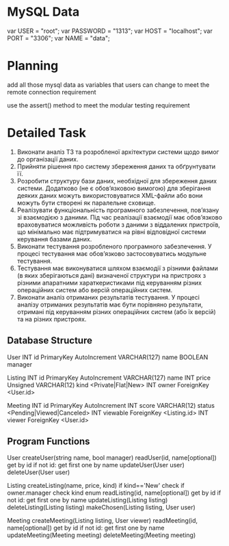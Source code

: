 # MySQL Data

var USER = "root";
var PASSWORD = "1313";
var HOST = "localhost";
var PORT = "3306";
var NAME = "data";

# Planning

add all those mysql data as variables that users can change to meet the remote connection requirement

use the assert() method to meet the modular testing requirement

# Detailed Task

1. Виконати аналіз ТЗ та розробленої архітектури системи щодо вимог до організації даних.
2. Прийняти рішення про систему збереження даних та обґрунтувати її.
3. Розробити структуру бази даних, необхідної для збереження даних системи. Додатково (не є обов’язковою вимогою) для зберігання деяких даних можуть використовуватися XML-файли або вони можуть бути створені як паралельне сховище.
4. Реалізувати функціональність програмного забезпечення, пов’язану зі взаємодією з даними. Під час реалізації взаємодії має обов’язково враховуватися можливість роботи з даними з віддалених пристроїв, що мінімально має підтримуватися на рівні відповідної системи керування базами даних.
5. Виконати тестування розробленого програмного забезпечення. У процесі тестування має обов’язково застосовуватись модульне тестування.
6. Тестування має виконуватися шляхом взаємодії з різними файлами (в яких зберігаються дані) визначеної структури на пристроях з різними апаратними хараткеристиками під керуванням різних операційних систем або версій операційних систем.
7. Виконати аналіз отриманих результатів тестування. У процесі аналізу отриманих результатів має бути порівняно результати, отримані під керуванням різних операційних систем (або їх версій) та на різних пристроях.

## Database Structure 

User
  INT id PrimaryKey AutoIncrement
  VARCHAR(127) name
  BOOLEAN manager

Listing
  INT id PrimaryKey AutoIncrement
  VARCHAR(127) name
  INT price Unsigned
  VARCHAR(12) kind <Private|Flat|New>
  INT owner ForeignKey <User.id>

Meeting
  INT id PrimaryKey AutoIncrement
  INT score
  VARCHAR(12) status <Pending|Viewed|Canceled>
  INT viewable ForeignKey <Listing.id>
  INT viewer ForeignKey <User.id>

## Program Functions 

User
  createUser(string name, bool manager)
  readUser(id, name[optional])
    get by id
    if not id: get first one by name 
  updateUser(User user)
  deleteUser(User user)

Listing
  createListing(name, price, kind)
    if kind=='New' check if owner.manager
    check kind enum
  readListing(id, name[optional])
    get by id 
    if not id: get first one by name 
  updateListing(Listing listing)
  deleteListing(Listing listing)
  makeChosen(Listing listing, User user)

Meeting
  createMeeting(Listing listing, User viewer)
  readMeeting(id, name[optional])
    get by id
    if not id: get first one by name 
  updateMeeting(Meeting meeting)
  deleteMeeting(Meeting meeting)

